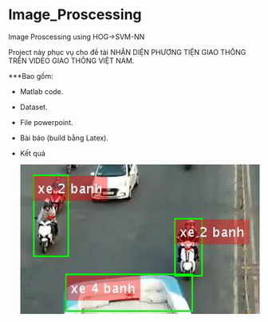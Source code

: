 # Image_Proscessing
Image Proscessing using HOG->SVM-NN

Project này phục vụ cho đề tài NHẬN DIỆN PHƯƠNG TIỆN GIAO THÔNG TRÊN VIDEO GIAO THÔNG VIỆT NAM.

***Bao gồm:
- Matlab code.
- Dataset.
- File powerpoint.
- Bài báo (build bằng Latex).
- Kết quả

     ![Screenshot](Ketqua.png)
